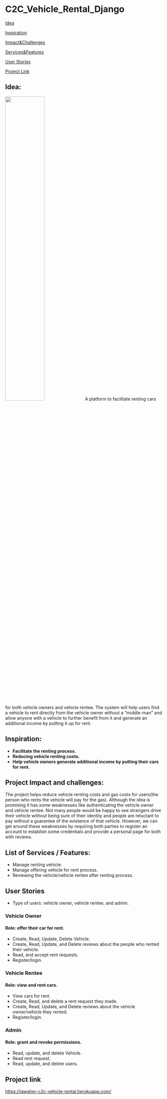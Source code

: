 # C2C_Vehicle_Rental_Django

[Idea](https://github.com/jawaher-alqotym/C2C_Vehicle_Rental_Django/blob/main/README.md#idea "Idea")

[Inspiration](https://github.com/jawaher-alqotym/C2C_Vehicle_Rental_Django/blob/main/README.md#inspiration "Inspiration")

[Impact&Challenges](https://github.com/jawaher-alqotym/C2C_Vehicle_Rental_Django/blob/main/README.md#project-impact-and-challenges "Impact&Challenges")

[Services&Features](https://github.com/jawaher-alqotym/C2C_Vehicle_Rental_Django/blob/main/README.md#list-of-services--features "Services&Features")

[User Stories](https://github.com/jawaher-alqotym/C2C_Vehicle_Rental_Django/blob/main/README.md#user-stories "User Stories")

[Project Link](https://github.com/jawaher-alqotym/C2C_Vehicle_Rental_Django/edit/main/README.md#project-link "project link")

## Idea:
<img src="https://user-images.githubusercontent.com/63616896/173996973-93c2d583-389e-482a-a423-2783f8b8f243.png" width="50%" hight="50%"/>
A platform to facilitate renting cars for both vehicle owners and vehicle rentee. The system will help users find a vehicle to rent directly from the vehicle owner without a “middle-man” and allow anyone with a vehicle to further benefit from it and generate an additional income by putting it up for rent.

## Inspiration:

- <b>Facilitate the renting process.</b>
- <b>Reducing vehicle renting costs. </b>
- <b>Help vehicle owners generate additional income by putting their cars for rent.</b>

## Project Impact and challenges:
The project helps reduce vehicle renting costs and gas costs for users(the person who rents the vehicle will pay for the gas). Although the idea is promising it has some weaknesses like authenticating the vehicle owner and vehicle rentee. Not many people would be happy to see strangers drive their vehicle without being sure of their identity and people are reluctant to pay without a guarantee of the existence of that vehicle. However, we can get around these weaknesses by requiring both parties to register an account to establish some credentials and provide a personal page for both with reviews.

## List of Services / Features:
- Manage renting vehicle.
- Manage offering vehicle for rent process.
- Reviewing the vehicle/vehicle rentee after renting process.


## User Stories
- Type of users: vehicle owner, vehicle rentee, and admin.

### Vehicle Owner
#### Role: offer their car for rent.
- Create, Read, Update, Delete Vehicle.
- Create, Read, Update, and Delete reviews about the people who rented their vehicle.
- Read, and accept rent requests.
- Register/login.


### Vehicle Rentee
#### Role: view and rent cars.
- View cars for rent.
- Create, Read, and delete a rent request they made.
- Create, Read, Update, and Delete reviews about the vehicle owner/vehicle they rented.
- Register/login.

### Admin
#### Role: grant and revoke permissions.
- Read, update, and delete Vehicle. 
- Read rent request.
- Read, update, and delete users.

## Project link
https://jawaher-c2c-vehicle-rental.herokuapp.com/ 
